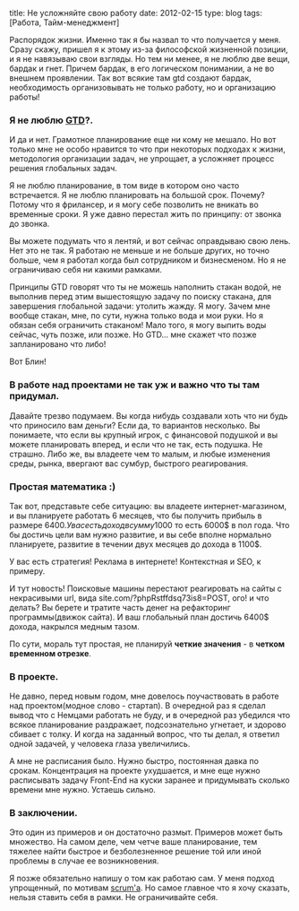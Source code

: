 title: Не усложняйте свою работу
date: 2012-02-15
type: blog
tags: [Работа, Тайм-менеджмент]

Распорядок жизни. Именно так я бы назвал то что получается у меня. Сразу скажу, пришел я к этому из-за философской жизненной позиции, и я не навязываю свои взгляды. Но тем ни менее, я не люблю две вещи, бардак и гнет. Причем бардак, в его логическом понимании, а не во внешнем проявлении. Так вот всякие там gtd создают бардак, необходимость организовывать не только работу, но и организацию работы!

### Я не люблю [GTD](http://ru.wikipedia.org/wiki/Getting_Things_Done "GTD")?.

И да и нет. Грамотное планирование еще ни кому не мешало. Но вот только мне не особо нравится то что при некоторых подходах к жизни, методология организации задач, не упрощает, а усложняет процесс решения глобальных задач.

Я не люблю планирование, в том виде в котором оно часто встречается. Я  не люблю планировать на большой срок. Почему? Потому что я фрилансер, и я могу себе позволить не вникать во временные сроки. Я уже давно перестал жить по принципу: от звонка до звонка. 

Вы можете подумать что я лентяй, и вот сейчас оправдываю свою лень. Нет это не так. Я работаю не меньше и не больше других, но точно больше, чем я работал когда был сотрудником и бизнесменом. Но я не ограничиваю себя ни какими рамками. 

Принципы GTD говорят что ты не можешь наполнить стакан водой, не выполнив перед этим вышестоящую задачу по поиску стакана, для завершения глобальной задачи: утолить жажду. Я могу. Зачем мне вообще стакан, мне, по сути, нужна только вода и мои руки. Но я обязан себя ограничить стаканом! Мало того, я могу выпить воды сейчас, чуть позже, или позже. Но GTD... мне скажет что позже запланировано что либо! 

Вот Блин!

### В работе над проектами не так уж и важно что ты там придумал.

Давайте трезво подумаем. Вы когда нибудь создавали хоть что ни будь что приносило вам деньги? Если да, то вариантов несколько. Вы понимаете, что если вы крупный игрок, с финансовой подушкой и вы можете планировать вперед, и если что не так, есть подушка. Не страшно. Либо же, вы владеете чем то малым, и любые изменения среды, рынка, ввергают вас сумбур, быстрого реагирования. 

### Простая математика :)

Так вот, представьте себе ситуацию: вы владеете интернет-магазином, и вы планируете работать 6 месяцев, что бы получить прибыль в размере 6400$. У вас есть доход в сумму 1000$ то есть 6000$ в пол года. Что бы достичь цели вам нужно развитие, и вы себе вполне нормально планируете, развитие в течении двух месяцев до дохода в 1100$. 

У вас есть стратегия! Реклама в интернете! Контекстная и SEO, к примеру.

И тут новость! Поисковые машины перестают реагировать на сайты с некрасивыми url, вида site.com/?phpRstffdsq73is8=POST, ого! и что делать? Вы берете и тратите часть денег на рефакторинг программы(движок сайта). И ваш глобальный план достичь 6400$ дохода, накрылся медным тазом. 

По сути, мораль тут простая, не планируй **четкие значения** - в **четком временном отрезке**. 

### В проекте. 

Не давно, перед новым годом, мне довелось поучаствовать в работе над проектом(модное слово - стартап). В очередной раз я сделал вывод что с Немцами работать не буду, и в очередной раз убедился что всякое планирование раздражает, подсознательно угнетает, и здорово сбивает с толку. И когда на заданный вопрос, что ты делал, я ответил одной задачей, у человека глаза увеличились. 

А мне не расписания было. Нужно быстро, постоянная давка по срокам. Концентрация на проекте ухудшается, и мне еще нужно расписывать задачу Front-End на куски заранее и придумывать сколько времени мне нужно. Устаешь сильно.

### В заключении. 

Это один из примеров и он достаточно размыт. Примеров может быть множество. На самом деле, чем четче ваше планирование, тем тяжелее найти быстрое и безболезненное решение той или иной проблемы в случае ее возникновения. 

Я позже обязательно напишу о том как работаю сам. У меня подход упрощенный, по мотивам [scrum'а](http://ru.wikipedia.org/wiki/Scrum "scrum в википедии"). Но самое главное что я хочу сказать, нельзя ставить себя в рамки. Не ограничивайте себя.